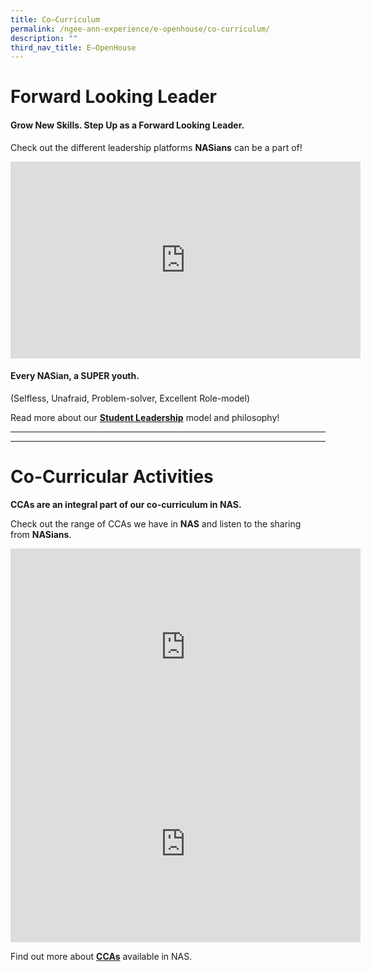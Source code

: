 ```yaml
---
title: Co–Curriculum
permalink: /ngee-ann-experience/e-openhouse/co-curriculum/
description: ""
third_nav_title: E–OpenHouse
---
```

# Forward Looking Leader

#### **Grow New Skills.** Step Up as a **Forward Looking Leader**.

Check out the different leadership platforms&nbsp;**NASians**&nbsp;can be a part of!

<iframe width="560" height="315" src="https://www.youtube.com/embed/gROPbw0xm6I" title="YouTube video player" frameborder="0" allow="accelerometer; autoplay; clipboard-write; encrypted-media; gyroscope; picture-in-picture; web-share" allowfullscreen=""></iframe>

#### Every NASian, a SUPER youth.  
(Selfless, Unafraid, Problem-solver, Excellent Role-model)

Read more about our&nbsp;[**Student Leadership**](/co-curriculum/student-leadership)&nbsp;model and philosophy!

<hr><hr>

# Co-Curricular Activities

**CCAs are an integral part of our co-curriculum in NAS.**  

Check out the range of CCAs we have in&nbsp;**NAS**&nbsp;and listen to the sharing from&nbsp;**NASians**.

<iframe width="560" height="315" src="https://www.youtube.com/embed/R2knpGpowI4" title="YouTube video player" frameborder="0" allow="accelerometer; autoplay; clipboard-write; encrypted-media; gyroscope; picture-in-picture; web-share" allowfullscreen=""></iframe>

<iframe width="560" height="315" src="https://www.youtube.com/embed/JT66DX9xP8o" title="YouTube video player" frameborder="0" allow="accelerometer; autoplay; clipboard-write; encrypted-media; gyroscope; picture-in-picture; web-share" allowfullscreen=""></iframe>

Find out more about&nbsp;[**CCAs**](/co-curriculum/cca)&nbsp;available in NAS.